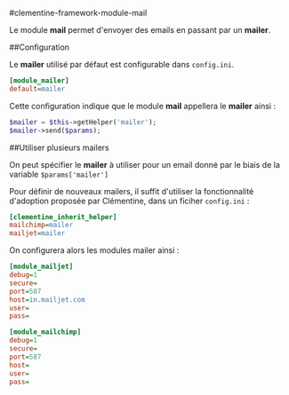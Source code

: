 #clementine-framework-module-mail

Le module __mail__ permet d'envoyer des emails en passant par un __mailer__.

##Configuration

Le __mailer__ utilisé par défaut est configurable dans `config.ini`. 
```ini
[module_mailer]
default=mailer
```

Cette configuration indique que le module __mail__ appellera le __mailer__ ainsi : 
```php 
$mailer = $this->getHelper('mailer');
$mailer->send($params);
```

##Utiliser plusieurs mailers

On peut spécifier le __mailer__ à utiliser pour un email donné par le biais de la variable `$params['mailer']`

Pour définir de nouveaux mailers, il suffit d'utiliser la fonctionnalité d'adoption proposée par Clémentine, dans un ficiher `config.ini` :
```ini
[clementine_inherit_helper]
mailchimp=mailer
mailjet=mailer
```

On configurera alors les modules mailer ainsi :
```ini
[module_mailjet]
debug=1
secure=
port=587
host=in.mailjet.com
user=
pass=

[module_mailchimp]
debug=1
secure=
port=587
host=
user=
pass=

```
